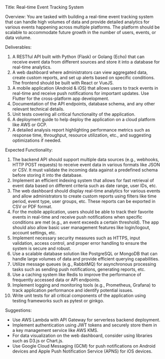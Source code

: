 ﻿﻿Title: Real-time Event Tracking System

Overview:
You are tasked with building a real-time event tracking system that can handle high volumes of data and provide detailed analytics for various events happening across multiple platforms. The platform should be scalable to accommodate future growth in the number of users, events, or data volume.

Deliverables:
1. A RESTful API built with Python (Flask) or Golang (Echo) that can receive event data from different sources and store it into a database for real-time analytics.
2. A web dashboard where administrators can view aggregated data, create custom reports, and set up alerts based on specific conditions. The frontend should be built with React or VueJS.
3. A mobile application (Android & iOS) that allows users to track events in real-time and receive push notifications for important updates. Use Flutter for the cross-platform app development.
4. Documentation of the API endpoints, database schema, and any other relevant technical details.
5. Unit tests covering all critical functionality of the application.
6. A deployment guide to help deploy the application on a cloud platform like AWS or GCP.
7. A detailed analysis report highlighting performance metrics such as response time, throughput, resource utilization, etc., and suggesting optimizations if needed.

Expected Functionality:
1. The backend API should support multiple data sources (e.g., webhooks, HTTP POST requests) to receive event data in various formats like JSON or CSV. It must validate the incoming data against a predefined schema before storing it into the database.
2. Implement an efficient indexing system that allows for fast retrieval of event data based on different criteria such as date range, user IDs, etc.
3. The web dashboard should display real-time analytics for various events and allow administrators to create custom reports using filters like time period, event type, user groups, etc. These reports can be exported in CSV or PDF format.
4. For the mobile application, users should be able to track their favorite events in real-time and receive push notifications when specific conditions are met (e.g., an event exceeds a certain threshold). The app should also allow basic user management features like login/logout, account settings, etc.
5. Implement necessary security measures such as HTTPS, input validation, access control, and proper error handling to ensure the system is secure and robust.
6. Use a scalable database solution like PostgreSQL or MongoDB that can handle large volumes of data and provide efficient querying capabilities.
7. Utilize message queues (e.g., RabbitMQ) for asynchronous processing tasks such as sending push notifications, generating reports, etc.
8. Use a caching system like Redis to improve the performance of frequently accessed data or API endpoints.
9. Implement logging and monitoring tools (e.g., Prometheus, Grafana) to track application performance and identify potential issues.
10. Write unit tests for all critical components of the application using testing frameworks such as pytest or ginkgo.

Suggestions:
- Use AWS Lambda with API Gateway for serverless backend deployment.
- Implement authentication using JWT tokens and securely store them in a key management service like AWS KMS.
- For data visualization on the web dashboard, consider using libraries such as D3.js or Chart.js.
- Use Google Cloud Messaging (GCM) for push notifications on Android devices and Apple Push Notification Service (APNS) for iOS devices.
